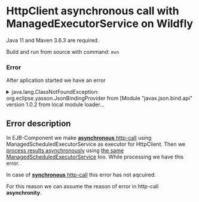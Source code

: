 HttpClient asynchronous call with ManagedExecutorService on Wildfly
==============

Java 11 and Maven 3.6.3 are required.

Build and run from source with command: `mvn`

### Error

After aplication started we have an error

<details>
<summary>java.lang.ClassNotFoundException: org.eclipse.yasson.JsonBindingProvider from [Module "javax.json.bind.api" version 1.0.2 from local module loader...</summary>

```
12:50:16,808 INFO  [stdout] (EE-ManagedScheduledExecutorService-default-Thread-1) Timer started. Current time: 12:50:16.807128300

12:50:16,916 INFO  [org.jboss.as.server] (management-handler-thread - 1) WFLYSRV0010: Deployed "wildfly-httpclient-async-test-1.0.0-SNAPSHOT.jar" (runtime-name : "wildfly-httpclient-async-test-1.0.0-SNAPSHOT.jar")
12:50:17,398 INFO  [stdout] (EE-ManagedScheduledExecutorService-default-Thread-3) raw json: [
12:50:17,404 INFO  [stdout] (EE-ManagedScheduledExecutorService-default-Thread-3) 	{
12:50:17,404 INFO  [stdout] (EE-ManagedScheduledExecutorService-default-Thread-3) 		"id": 1,
12:50:17,404 INFO  [stdout] (EE-ManagedScheduledExecutorService-default-Thread-3) 		"name": "Tom Sawyer"
12:50:17,404 INFO  [stdout] (EE-ManagedScheduledExecutorService-default-Thread-3) 	},
12:50:17,404 INFO  [stdout] (EE-ManagedScheduledExecutorService-default-Thread-3) 	{
12:50:17,404 INFO  [stdout] (EE-ManagedScheduledExecutorService-default-Thread-3) 		"id": 2,
12:50:17,404 INFO  [stdout] (EE-ManagedScheduledExecutorService-default-Thread-3) 		"name": "Huckleberry Finn"
12:50:17,404 INFO  [stdout] (EE-ManagedScheduledExecutorService-default-Thread-3) 	}
12:50:17,404 INFO  [stdout] (EE-ManagedScheduledExecutorService-default-Thread-3) ]
12:50:17,405 INFO  [stdout] (EE-ManagedScheduledExecutorService-default-Thread-2) raw json: [
12:50:17,405 INFO  [stdout] (EE-ManagedScheduledExecutorService-default-Thread-2) 	{
12:50:17,405 INFO  [stdout] (EE-ManagedScheduledExecutorService-default-Thread-2) 		"id": 3,
12:50:17,405 INFO  [stdout] (EE-ManagedScheduledExecutorService-default-Thread-2) 		"name": "Injun Joe"
12:50:17,405 INFO  [stdout] (EE-ManagedScheduledExecutorService-default-Thread-2) 	},
12:50:17,405 INFO  [stdout] (EE-ManagedScheduledExecutorService-default-Thread-2) 	{
12:50:17,405 INFO  [stdout] (EE-ManagedScheduledExecutorService-default-Thread-2) 		"id": 4,
12:50:17,406 INFO  [stdout] (EE-ManagedScheduledExecutorService-default-Thread-2) 		"name": "Muff Potter"
12:50:17,406 INFO  [stdout] (EE-ManagedScheduledExecutorService-default-Thread-2) 	}
12:50:17,406 INFO  [stdout] (EE-ManagedScheduledExecutorService-default-Thread-2) ]
12:50:17,412 ERROR [stderr] (EE-ManagedScheduledExecutorService-default-Thread-3) javax.json.bind.JsonbException: JSON Binding provider org.eclipse.yasson.JsonBindingProvider not found
12:50:17,412 ERROR [stderr] (EE-ManagedScheduledExecutorService-default-Thread-3) 	at javax.json.bind.api@1.0.2//javax.json.bind.spi.JsonbProvider.provider(JsonbProvider.java:96)
12:50:17,413 ERROR [stderr] (EE-ManagedScheduledExecutorService-default-Thread-3) 	at javax.json.bind.api@1.0.2//javax.json.bind.JsonbBuilder.create(JsonbBuilder.java:85)
12:50:17,413 ERROR [stderr] (EE-ManagedScheduledExecutorService-default-Thread-3) 	at deployment.wildfly-httpclient-async-test-1.0.0-SNAPSHOT.jar//name.bychkov.test.Checker.parse(Checker.java:59)
12:50:17,414 ERROR [stderr] (EE-ManagedScheduledExecutorService-default-Thread-3) 	at deployment.wildfly-httpclient-async-test-1.0.0-SNAPSHOT.jar//name.bychkov.test.Checker.lambda$tick$0(Checker.java:47)
12:50:17,414 ERROR [stderr] (EE-ManagedScheduledExecutorService-default-Thread-3) 	at java.base/java.util.concurrent.CompletableFuture$UniApply.tryFire(CompletableFuture.java:642)
12:50:17,414 ERROR [stderr] (EE-ManagedScheduledExecutorService-default-Thread-3) 	at java.base/java.util.concurrent.CompletableFuture$Completion.run(CompletableFuture.java:478)
12:50:17,414 ERROR [stderr] (EE-ManagedScheduledExecutorService-default-Thread-3) 	at org.jboss.as.ee@26.1.2.Final//org.jboss.as.ee.concurrent.ControlPointUtils$ControlledRunnable.run(ControlPointUtils.java:125)
12:50:17,415 ERROR [stderr] (EE-ManagedScheduledExecutorService-default-Thread-3) 	at java.base/java.util.concurrent.Executors$RunnableAdapter.call(Executors.java:515)
12:50:17,415 ERROR [stderr] (EE-ManagedScheduledExecutorService-default-Thread-3) 	at java.base/java.util.concurrent.FutureTask.run(FutureTask.java:264)
12:50:17,415 ERROR [stderr] (EE-ManagedScheduledExecutorService-default-Thread-3) 	at org.glassfish.javax.enterprise.concurrent//org.glassfish.enterprise.concurrent.internal.ManagedFutureTask.run(ManagedFutureTask.java:117)
12:50:17,415 ERROR [stderr] (EE-ManagedScheduledExecutorService-default-Thread-3) 	at org.glassfish.javax.enterprise.concurrent//org.glassfish.enterprise.concurrent.internal.ManagedScheduledThreadPoolExecutor$ManagedScheduledFutureTask.access$101(ManagedScheduledThreadPoolExecutor.java:360)
12:50:17,415 ERROR [stderr] (EE-ManagedScheduledExecutorService-default-Thread-3) 	at org.glassfish.javax.enterprise.concurrent//org.glassfish.enterprise.concurrent.internal.ManagedScheduledThreadPoolExecutor$ManagedScheduledFutureTask.run(ManagedScheduledThreadPoolExecutor.java:509)
12:50:17,415 ERROR [stderr] (EE-ManagedScheduledExecutorService-default-Thread-3) 	at java.base/java.util.concurrent.ThreadPoolExecutor.runWorker(ThreadPoolExecutor.java:1128)
12:50:17,416 ERROR [stderr] (EE-ManagedScheduledExecutorService-default-Thread-3) 	at java.base/java.util.concurrent.ThreadPoolExecutor$Worker.run(ThreadPoolExecutor.java:628)
12:50:17,416 ERROR [stderr] (EE-ManagedScheduledExecutorService-default-Thread-3) 	at java.base/java.lang.Thread.run(Thread.java:829)
12:50:17,416 ERROR [stderr] (EE-ManagedScheduledExecutorService-default-Thread-3) 	at org.glassfish.javax.enterprise.concurrent//org.glassfish.enterprise.concurrent.ManagedThreadFactoryImpl$ManagedThread.run(ManagedThreadFactoryImpl.java:227)
12:50:17,420 ERROR [stderr] (EE-ManagedScheduledExecutorService-default-Thread-3) Caused by: java.lang.ClassNotFoundException: org.eclipse.yasson.JsonBindingProvider from [Module "javax.json.bind.api" version 1.0.2 from local module loader @18cebaa5 (finder: local module finder @463b4ac8 (roots: C:\git\wildfly-http-client-async-test\target\server\modules,C:\git\wildfly-http-client-async-test\target\server\modules\system\layers\base))]
12:50:17,420 ERROR [stderr] (EE-ManagedScheduledExecutorService-default-Thread-3) 	at org.jboss.modules.ModuleClassLoader.findClass(ModuleClassLoader.java:200)
12:50:17,421 ERROR [stderr] (EE-ManagedScheduledExecutorService-default-Thread-3) 	at org.jboss.modules.ConcurrentClassLoader.performLoadClassUnchecked(ConcurrentClassLoader.java:410)
12:50:17,421 ERROR [stderr] (EE-ManagedScheduledExecutorService-default-Thread-3) 	at org.jboss.modules.ConcurrentClassLoader.performLoadClass(ConcurrentClassLoader.java:398)
12:50:17,421 ERROR [stderr] (EE-ManagedScheduledExecutorService-default-Thread-3) 	at org.jboss.modules.ConcurrentClassLoader.loadClass(ConcurrentClassLoader.java:116)
12:50:17,421 ERROR [stderr] (EE-ManagedScheduledExecutorService-default-Thread-3) 	at java.base/java.lang.Class.forName0(Native Method)
12:50:17,422 ERROR [stderr] (EE-ManagedScheduledExecutorService-default-Thread-3) 	at java.base/java.lang.Class.forName(Class.java:315)
12:50:17,422 ERROR [stderr] (EE-ManagedScheduledExecutorService-default-Thread-3) 	at javax.json.bind.api@1.0.2//javax.json.bind.spi.JsonbProvider.provider(JsonbProvider.java:93)
12:50:17,422 ERROR [stderr] (EE-ManagedScheduledExecutorService-default-Thread-3) 	... 15 more
```

</details>

## Error description

In EJB-Component we make [**asynchronous** http-call](https://github.com/bvfalcon/wildfly-http-client-async-test/blob/master/src/main/java/name/bychkov/test/Checker.java#L68) using ManagedScheduledExecutorService as executor for HttpClient. Then we [process results asynchronously](https://github.com/bvfalcon/wildfly-http-client-async-test/blob/master/src/main/java/name/bychkov/test/Checker.java#L43) using [the same ManagedScheduledExecutorService](https://github.com/bvfalcon/wildfly-http-client-async-test/blob/master/src/main/java/name/bychkov/test/Checker.java#L53) too. While processing we have this error.

In case of [**synchronous** http-call](https://github.com/bvfalcon/wildfly-http-client-async-test/blob/sync-call/src/main/java/name/bychkov/test/Checker.java#L71) this error has not aqcuired.

For this reason we can assume the reason of error in http-call **asynchronity**.
